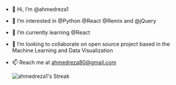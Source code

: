- 👋 Hi, I’m @ahmedreza1
- 👀 I’m interested in @Python @React @Remix and @jQuery
- 🌱 I’m currently learning @React
- 💞️ I’m looking to collaborate on open source project based in the Machine Learning and Data Visualization
- 📫 Reach me at ahmedreza80@gmail.com

  ![ahmedreza1's Streak](https://github-readme-streak-stats.herokuapp.com/?user=ahmedreza1&theme=vue-dark&hide_border=true)
<!---
ahmedreza1/ahmedreza1 is a ✨ special ✨ repository because its `README.md` (this file) appears on your GitHub profile.
You can click the Preview link to take a look at your changes.
--->
